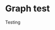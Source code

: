 # Graph test

<link rel="stylesheet" type="text/css" href="https://jsxgraph.uni-bayreuth.de/distrib/jsxgraph.css" />
 <script type="text/javascript" src="https://jsxgraph.uni-bayreuth.de/distrib/jsxgraphcore.js"></script>

<div id="test">
Testing
</div>

<div id="box" class="jxgbox" style="width:500px; height:500px;"></div>
<script type="text/javascript">
 var board = JXG.JSXGraph.initBoard('box', {boundingbox: [-10, 10, 10, -10], axis:true});
</script>

<script>
let t = document.getElementById('test');
t.innerHTML = 'bob';
</script>
 